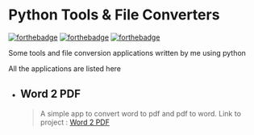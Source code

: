 # Python Tools & File Converters

[![forthebadge](https://forthebadge.com/images/badges/for-you.svg)](https://forthebadge.com)
[![forthebadge](https://forthebadge.com/images/badges/built-with-love.svg)](https://forthebadge.com)
[![forthebadge](https://forthebadge.com/images/badges/made-with-python.svg)](https://forthebadge.com)

Some tools and file conversion applications written by me using python

All the applications are listed here

* ## Word 2 PDF
	> A simple app to convert word to pdf and pdf to word.
	> Link to project : [Word 2 PDF](https://github.com/pyGuru123/Python-Tools-and-File-Converters/tree/main/Word2PDF)
